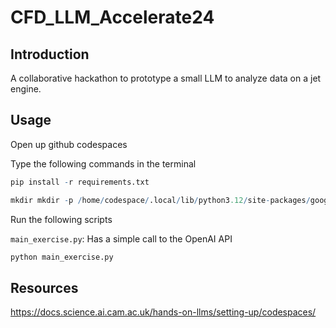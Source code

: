 # CFD_LLM_Accelerate24

## Introduction

A collaborative hackathon to prototype a small LLM to analyze data on a jet engine.

## Usage

Open up github codespaces

Type the following commands in the terminal

```R
pip install -r requirements.txt
```

```R
mkdir mkdir -p /home/codespace/.local/lib/python3.12/site-packages/google/colab
```

Run the following scripts

`main_exercise.py`: Has a simple call to the OpenAI API

```R
python main_exercise.py
```

## Resources

https://docs.science.ai.cam.ac.uk/hands-on-llms/setting-up/codespaces/

